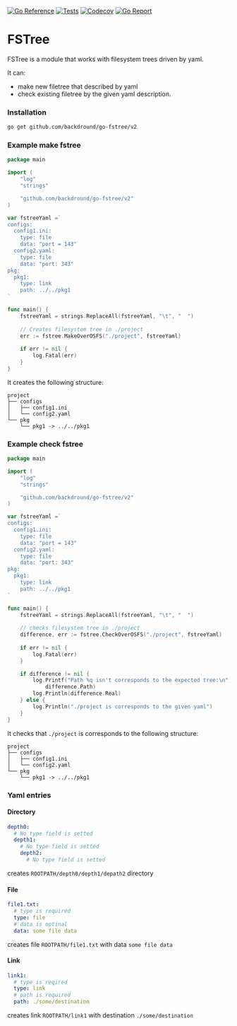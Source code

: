 [![Go Reference](https://img.shields.io/badge/go-reference-%2300ADD8?style=flat-square)](https://pkg.go.dev/github.com/backdround/go-fstree/v2)
[![Tests](https://img.shields.io/github/actions/workflow/status/backdround/go-fstree/tests.yml?branch=main&label=tests&style=flat-square)](https://github.com/backdround/go-fstree/actions)
[![Codecov](https://img.shields.io/codecov/c/github/backdround/go-fstree?style=flat-square)](https://app.codecov.io/gh/backdround/go-fstree)
[![Go Report](https://goreportcard.com/badge/github.com/backdround/go-fstree/v2?style=flat-square)](https://goreportcard.com/report/github.com/backdround/go-fstree/v2)

# FSTree

FSTree is a module that works with filesystem trees driven by yaml.

It can:
- make new filetree that described by yaml
- check existing filetree by the given yaml description.

### Installation

```bash
go get github.com/backdround/go-fstree/v2
```

### Example make fstree

```go
package main

import (
	"log"
	"strings"

	"github.com/backdround/go-fstree/v2"
)

var fstreeYaml =`
configs:
  config1.ini:
    type: file
    data: "port = 143"
  config2.yaml:
    type: file
    data: "port: 343"
pkg:
  pkg1:
    type: link
    path: ../../pkg1
`

func main() {
	fstreeYaml = strings.ReplaceAll(fstreeYaml, "\t", "  ")
	
	// Creates filesystem tree in ./project
	err := fstree.MakeOverOSFS("./project", fstreeYaml)
	
	if err != nil {
		log.Fatal(err)
	}
}
```

It creates the following structure:
```
project
├── configs
│   ├── config1.ini
│   └── config2.yaml
└── pkg
    └── pkg1 -> ../../pkg1
```

### Example check fstree

```go
package main

import (
	"log"
	"strings"

	"github.com/backdround/go-fstree/v2"
)

var fstreeYaml =`
configs:
  config1.ini:
    type: file
    data: "port = 143"
  config2.yaml:
    type: file
    data: "port: 343"
pkg:
  pkg1:
    type: link
    path: ../../pkg1
`

func main() {
	fstreeYaml = strings.ReplaceAll(fstreeYaml, "\t", "  ")
	
	// checks filesystem tree in ./project
	difference, err := fstree.CheckOverOSFS("./project", fstreeYaml)
	
	if err != nil {
		log.Fatal(err)
	}

	if difference != nil {
		log.Printf("Path %q isn't corresponds to the expected tree:\n",
			difference.Path)
		log.Println(difference.Real)
	} else {
		log.Println("./project is corresponds to the given yaml")
	}
}
```

It checks that `./project` is corresponds to the following structure:
```
project
├── configs
│   ├── config1.ini
│   └── config2.yaml
└── pkg
    └── pkg1 -> ../../pkg1
```


### Yaml entries

#### Directory
```yaml
depth0:
  # No type field is setted
  depth1:
    # No type field is setted
    depth2:
      # No type field is setted
```
creates `ROOTPATH/depth0/depth1/depath2` directory

#### File
```yaml
file1.txt:
  # type is required
  type: file
  # data is optinal
  data: some file data
```
creates file `ROOTPATH/file1.txt` with data `some file data`

#### Link
```yaml
link1:
  # type is reqired
  type: link
  # path is required
  path: ./some/destination
```
creates link `ROOTPATH/link1` with destination `./some/destination`
